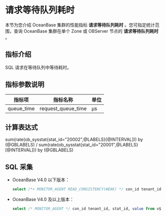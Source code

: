 # 请求等待队列耗时

本节为您介绍 OceanBase 集群的性能指标 **请求等待队列耗时** 。您可指定统计范围，查询 OceanBase 集群在单个 Zone 或 OBServer 节点的 **请求等待队列耗时** 。

## 指标介绍

SQL 请求在等待队列中等待耗时。

## 指标参数说明

|  **指标项**   |      **指标名称**      | **单位** |
|------------|--------------------|--------|
| queue_time | request_queue_time | μs     |

## 计算表达式

sum(rate(ob_sysstat{stat_id="20002",@LABELS}[@INTERVAL])) by (@GBLABELS) / sum(rate(ob_sysstat{stat_id="20001",@LABELS}[@INTERVAL])) by (@GBLABELS)

## SQL 采集

* OceanBase V4.0 以下版本：

    ```sql
    select /*+ MONITOR_AGENT READ_CONSISTENCY(WEAK) */ con_id tenant_id, stat_id, value from v$sysstat where stat_id IN (20001, 20002) and (con_id > 1000 or con_id = 1) and class < 1000
    ```

* OceanBase V4.0 及以上版本：

    ```sql
    select /* MONITOR_AGENT */ con_id tenant_id, stat_id, value from v$sysstat, DBA_OB_TENANTS where stat_id IN (20001, 20002) and (con_id > 1000 or con_id = 1) and class < 1000
    ```
